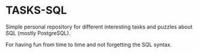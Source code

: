 
# TASKS-SQL

Simple personal repository for different interesting tasks and puzzles about SQL (mostly PostgreSQL).

For having fun from time to time and not forgetting the SQL syntax.
